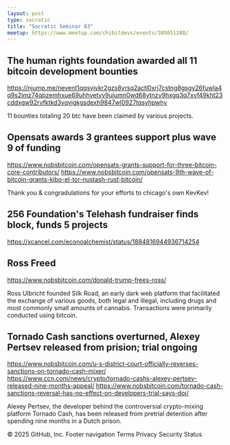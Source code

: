 ```yaml
---
layout: post
type: socratic
title: "Socratic Seminar 63"
meetup: https://www.meetup.com/chibitdevs/events/305051288/
---
```


## The human rights foundation awarded all 11 bitcoin development bounties

<https://njump.me/nevent1qqsyjvkr2gzs8yrsq2actl0xrj7cstng8gsgy26fuwla4q9s2jmz74qpzemhxue69uhhyetvv9ujumn0wd68ytnzv9hxgq3q7xvf49kht23cddxgw92rvfktkd3vqvjgkgsdexh9847wl0927tqsyhpwhy>

11 bounties totaling 20 btc have been claimed by various projects.

## Opensats awards 3 grantees support plus wave 9 of funding

<https://www.nobsbitcoin.com/opensats-grants-support-for-three-bitcoin-core-contributors/>
<https://www.nobsbitcoin.com/opensats-9th-wave-of-bitcoin-grants-kibo-el-tor-nustash-rust-bitcoin/>

Thank you & congradulations for your efforts to chicago's own KevKev!

## 256 Foundation's Telehash fundraiser finds block, funds 5 projects
<https://xcancel.com/econoalchemist/status/1884816944936714254>

## Ross Freed 

<https://www.nobsbitcoin.com/donald-trump-frees-ross/>

Ross Ulbricht founded Silk Road, an early dark web platform that facilitated the exchange of various goods, both legal and illegal, including drugs and most commonly small amounts of cannabis. Transactions were primarily conducted using bitcoin.

## Tornado Cash sanctions overturned, Alexey Pertsev released from prision; trial ongoing

<https://www.nobsbitcoin.com/u-s-district-court-officially-reverses-sanctions-on-tornado-cash-mixer/>
<https://www.ccn.com/news/crypto/tornado-cashs-alexey-pertsev-released-nine-months-appeal/>
<https://www.nobsbitcoin.com/tornado-cash-sanctions-reversal-has-no-effect-on-developers-trial-says-doj/>

Alexey Pertsev, the developer behind the controversial crypto-mixing platform Tornado Cash, has been released from pretrial detention after spending nine months in a Dutch prison.




© 2025 GitHub, Inc.
Footer navigation
Terms
Privacy
Security
Status
